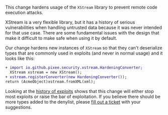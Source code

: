 This change hardens usage of the `XStream` library to prevent remote code execution attacks.

XStream is a very flexible library, but it has a history of serious vulnerabilities when handling untrusted data because it was never intended for that use case. There are some fundamental issues with the design that make it difficult to make safe when using it by default.

Our change hardens new instances of `XStream` so that they can't deserialize types that are commonly used in exploits (and never in normal usage) and it looks like this:

```diff
+ import io.github.pixee.security.xstream.HardeningConverter;
  XStream xstream = new XStream();
+ xstream.registerConverter(new HardeningConverter());
return (AcmeObject)xstream.fromXML(xml);
```

Looking at the [history of exploits](https://x-stream.github.io/security.html#CVEs) shows that this change will either stop most exploits or raise the bar of exploitation. If you believe there should be more types added to the denylist, please [fill out a ticket](https://github.com/pixee/java-security-toolkit/issues/new) with your suggestions.
